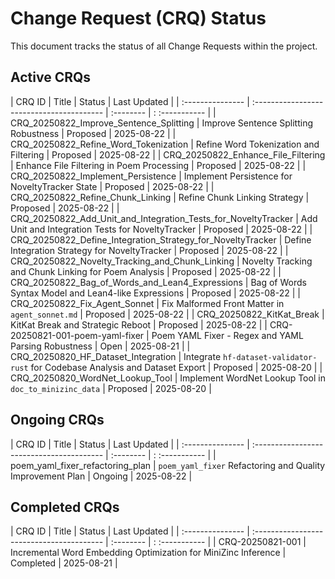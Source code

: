 # Change Request (CRQ) Status

This document tracks the status of all Change Requests within the project.

## Active CRQs

| CRQ ID | Title | Status | Last Updated |
| :--------------- | :---------------------------------------- | :-------- | : :----------- |
| CRQ_20250822_Improve_Sentence_Splitting | Improve Sentence Splitting Robustness | Proposed | 2025-08-22 |
| CRQ_20250822_Refine_Word_Tokenization | Refine Word Tokenization and Filtering | Proposed | 2025-08-22 |
| CRQ_20250822_Enhance_File_Filtering | Enhance File Filtering in Poem Processing | Proposed | 2025-08-22 |
| CRQ_20250822_Implement_Persistence | Implement Persistence for NoveltyTracker State | Proposed | 2025-08-22 |
| CRQ_20250822_Refine_Chunk_Linking | Refine Chunk Linking Strategy | Proposed | 2025-08-22 |
| CRQ_20250822_Add_Unit_and_Integration_Tests_for_NoveltyTracker | Add Unit and Integration Tests for NoveltyTracker | Proposed | 2025-08-22 |
| CRQ_20250822_Define_Integration_Strategy_for_NoveltyTracker | Define Integration Strategy for NoveltyTracker | Proposed | 2025-08-22 |
| CRQ_20250822_Novelty_Tracking_and_Chunk_Linking | Novelty Tracking and Chunk Linking for Poem Analysis | Proposed | 2025-08-22 |
| CRQ_20250822_Bag_of_Words_and_Lean4_Expressions | Bag of Words Syntax Model and Lean4-like Expressions | Proposed | 2025-08-22 |
| CRQ_20250822_Fix_Agent_Sonnet | Fix Malformed Front Matter in `agent_sonnet.md` | Proposed | 2025-08-22 |
| CRQ_20250822_KitKat_Break | KitKat Break and Strategic Reboot | Proposed | 2025-08-22 |
| CRQ-20250821-001-poem-yaml-fixer | Poem YAML Fixer - Regex and YAML Parsing Robustness | Open | 2025-08-21 |
| CRQ_20250820_HF_Dataset_Integration | Integrate `hf-dataset-validator-rust` for Codebase Analysis and Dataset Export | Proposed | 2025-08-20 |
| CRQ_20250820_WordNet_Lookup_Tool | Implement WordNet Lookup Tool in `doc_to_minizinc_data` | Proposed | 2025-08-20 |

## Ongoing CRQs

| CRQ ID | Title | Status | Last Updated |
| :--------------- | :---------------------------------------- | :-------- | : :----------- |
| poem_yaml_fixer_refactoring_plan | `poem_yaml_fixer` Refactoring and Quality Improvement Plan | Ongoing | 2025-08-22 |

## Completed CRQs

| CRQ ID | Title | Status | Last Updated |
| :--------------- | :---------------------------------------- | :-------- | : :----------- |
| CRQ-20250821-001 | Incremental Word Embedding Optimization for MiniZinc Inference | Completed | 2025-08-21 |